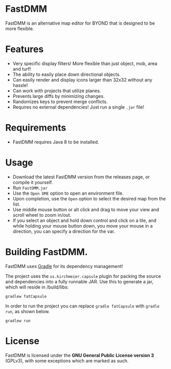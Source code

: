 # FastDMM

FastDMM is an alternative map editor for BYOND that is designed to be more flexible.

# Features

- Very specific display filters! More flexible than just object, mob, area and turf!
- The ability to easily place down directional objects.
- Can easily render and display icons larger than 32x32 without any hassle!
- Can work with projects that utilize planes.
- Prevents large diffs by minimizing changes.
- Randomizes keys to prevent merge conflicts.
- Requires no external dependencies! Just run a single `.jar` file!

# Requirements

- FastDMM requires Java 8 to be installed.

# Usage

- Download the latest FastDMM version from the releases page, or compile it yourself.
- Run `FastDMM.jar`
- Use the `Open DME` option to open an environment file.
- Upon completion, use the `Open` option to select the desired map from the list.
- Use middle mouse button or alt click and drag to move your view and scroll wheel to zoom in/out.
- If you select an object and hold down control and click on a tile, and while holding your mouse button down, you move your mouse in a direction, you can specify a direction for the var.

# Building FastDMM.

FastDMM uses [Gradle](https://docs.gradle.org/current/userguide/userguide.html) for its dependency management!

The project uses the `us.kirchmeier.capsule` plugin for packing the source and dependencies into a fully runnable JAR. Use this to generate a jar, which will reside in /build/libs:

```
gradlew fatCapsule
```

In order to run the project you can replace `gradle fatCapsule` with `gradle run`, as shown below.

```
gradlew run
```

# License

FastDMM is licensed under the **GNU General Public License version 3** (GPLv3), with some exceptions which are marked as such.
